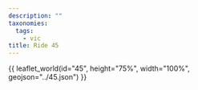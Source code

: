 ```yaml
---
description: ""
taxonomies:
  tags:
    - vic
title: Ride 45
---
```


{{ leaflet_world(id="45", height="75%", width="100%", geojson="../45.json") }}
